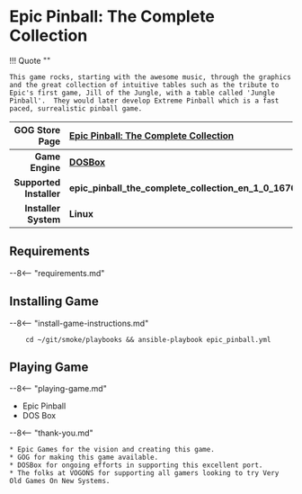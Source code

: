 # Epic Pinball: The Complete Collection

!!! Quote ""

    This game rocks, starting with the awesome music, through the graphics and the great collection of intuitive tables such as the tribute to Epic's first game, Jill of the Jungle, with a table called 'Jungle Pinball'.  They would later develop Extreme Pinball which is a fast paced, surrealistic pinball game.

| GOG Store Page | [Epic Pinball: The Complete Collection](https://www.gog.com/game/epic_pinball_the_complete_collection) |
|--:|:--|
| **Game Engine** | **[DOSBox](https://www.dosbox.com/)** |
| **Supported Installer** | **epic_pinball_the_complete_collection_en_1_0_16760.sh** |
| **Installer System** | **Linux** |

## Requirements

--8<-- "requirements.md"

## Installing Game

--8<-- "install-game-instructions.md"

        cd ~/git/smoke/playbooks && ansible-playbook epic_pinball.yml

## Playing Game

--8<-- "playing-game.md"
    
* Epic Pinball
* DOS Box

--8<-- "thank-you.md"
    
    * Epic Games for the vision and creating this game.
    * GOG for making this game available.
    * DOSBox for ongoing efforts in supporting this excellent port.
    * The folks at VOGONS for supporting all gamers looking to try Very Old Games On New Systems.